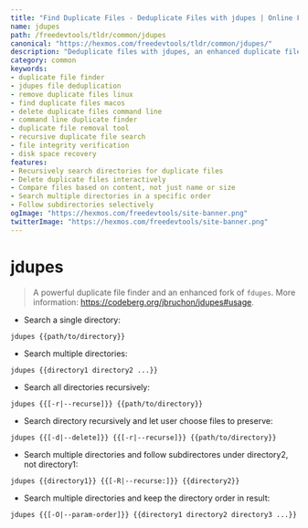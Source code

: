 ```yaml
---
title: "Find Duplicate Files - Deduplicate Files with jdupes | Online Free DevTools by Hexmos"
name: jdupes
path: /freedevtools/tldr/common/jdupes
canonical: "https://hexmos.com/freedevtools/tldr/common/jdupes/"
description: "Deduplicate files with jdupes, an enhanced duplicate file finder. Quickly identify and remove duplicate files to free up disk space. Free online tool, no registration required."
category: common
keywords:
- duplicate file finder
- jdupes file deduplication
- remove duplicate files linux
- find duplicate files macos
- delete duplicate files command line
- command line duplicate finder
- duplicate file removal tool
- recursive duplicate file search
- file integrity verification
- disk space recovery
features:
- Recursively search directories for duplicate files
- Delete duplicate files interactively
- Compare files based on content, not just name or size
- Search multiple directories in a specific order
- Follow subdirectories selectively
ogImage: "https://hexmos.com/freedevtools/site-banner.png"
twitterImage: "https://hexmos.com/freedevtools/site-banner.png"
---
```


# jdupes

> A powerful duplicate file finder and an enhanced fork of `fdupes`.
> More information: <https://codeberg.org/jbruchon/jdupes#usage>.

- Search a single directory:

`jdupes {{path/to/directory}}`

- Search multiple directories:

`jdupes {{directory1 directory2 ...}}`

- Search all directories recursively:

`jdupes {{[-r|--recurse]}} {{path/to/directory}}`

- Search directory recursively and let user choose files to preserve:

`jdupes {{[-d|--delete]}} {{[-r|--recurse]}} {{path/to/directory}}`

- Search multiple directories and follow subdirectores under directory2, not directory1:

`jdupes {{directory1}} {{[-R|--recurse:]}} {{directory2}}`

- Search multiple directories and keep the directory order in result:

`jdupes {{[-O|--param-order]}} {{directory1 directory2 directory3 ...}}`
